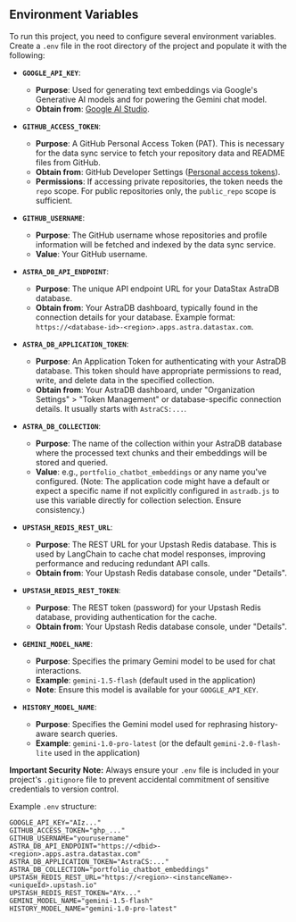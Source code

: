## Environment Variables

To run this project, you need to configure several environment variables. Create a `.env` file in the root directory of the project and populate it with the following:

*   **`GOOGLE_API_KEY`**:
    *   **Purpose**: Used for generating text embeddings via Google's Generative AI models and for powering the Gemini chat model.
    *   **Obtain from**: [Google AI Studio](https://aistudio.google.com/app/apikey).

*   **`GITHUB_ACCESS_TOKEN`**:
    *   **Purpose**: A GitHub Personal Access Token (PAT). This is necessary for the data sync service to fetch your repository data and README files from GitHub.
    *   **Obtain from**: GitHub Developer Settings ([Personal access tokens](https://github.com/settings/tokens)).
    *   **Permissions**: If accessing private repositories, the token needs the `repo` scope. For public repositories only, the `public_repo` scope is sufficient.

*   **`GITHUB_USERNAME`**:
    *   **Purpose**: The GitHub username whose repositories and profile information will be fetched and indexed by the data sync service.
    *   **Value**: Your GitHub username.

*   **`ASTRA_DB_API_ENDPOINT`**:
    *   **Purpose**: The unique API endpoint URL for your DataStax AstraDB database.
    *   **Obtain from**: Your AstraDB dashboard, typically found in the connection details for your database. Example format: `https://<database-id>-<region>.apps.astra.datastax.com`.

*   **`ASTRA_DB_APPLICATION_TOKEN`**:
    *   **Purpose**: An Application Token for authenticating with your AstraDB database. This token should have appropriate permissions to read, write, and delete data in the specified collection.
    *   **Obtain from**: Your AstraDB dashboard, under "Organization Settings" > "Token Management" or database-specific connection details. It usually starts with `AstraCS:...`.

*   **`ASTRA_DB_COLLECTION`**:
    *   **Purpose**: The name of the collection within your AstraDB database where the processed text chunks and their embeddings will be stored and queried.
    *   **Value**: e.g., `portfolio_chatbot_embeddings` or any name you've configured. (Note: The application code might have a default or expect a specific name if not explicitly configured in `astradb.js` to use this variable directly for collection selection. Ensure consistency.)

*   **`UPSTASH_REDIS_REST_URL`**:
    *   **Purpose**: The REST URL for your Upstash Redis database. This is used by LangChain to cache chat model responses, improving performance and reducing redundant API calls.
    *   **Obtain from**: Your Upstash Redis database console, under "Details".

*   **`UPSTASH_REDIS_REST_TOKEN`**:
    *   **Purpose**: The REST token (password) for your Upstash Redis database, providing authentication for the cache.
    *   **Obtain from**: Your Upstash Redis database console, under "Details".

*   **`GEMINI_MODEL_NAME`**:
    *   **Purpose**: Specifies the primary Gemini model to be used for chat interactions.
    *   **Example**: `gemini-1.5-flash` (default used in the application)
    *   **Note**: Ensure this model is available for your `GOOGLE_API_KEY`.

*   **`HISTORY_MODEL_NAME`**:
    *   **Purpose**: Specifies the Gemini model used for rephrasing history-aware search queries.
    *   **Example**: `gemini-1.0-pro-latest` (or the default `gemini-2.0-flash-lite` used in the application)

**Important Security Note:**
Always ensure your `.env` file is included in your project's `.gitignore` file to prevent accidental commitment of sensitive credentials to version control.

Example `.env` structure:
```
GOOGLE_API_KEY="AIz..."
GITHUB_ACCESS_TOKEN="ghp_..."
GITHUB_USERNAME="yourusername"
ASTRA_DB_API_ENDPOINT="https://<dbid>-<region>.apps.astra.datastax.com"
ASTRA_DB_APPLICATION_TOKEN="AstraCS:..."
ASTRA_DB_COLLECTION="portfolio_chatbot_embeddings"
UPSTASH_REDIS_REST_URL="https://<region>-<instanceName>-<uniqueId>.upstash.io"
UPSTASH_REDIS_REST_TOKEN="AYx..."
GEMINI_MODEL_NAME="gemini-1.5-flash"
HISTORY_MODEL_NAME="gemini-1.0-pro-latest"
```
